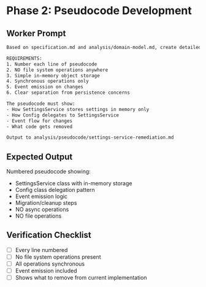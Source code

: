 # Phase 2: Pseudocode Development

## Worker Prompt

```bash
Based on specification.md and analysis/domain-model.md, create detailed pseudocode for the remediated SettingsService.

REQUIREMENTS:
1. Number each line of pseudocode
2. NO file system operations anywhere
3. Simple in-memory object storage
4. Synchronous operations only
5. Event emission on changes
6. Clear separation from persistence concerns

The pseudocode must show:
- How SettingsService stores settings in memory only
- How Config delegates to SettingsService
- Event flow for changes
- What code gets removed

Output to analysis/pseudocode/settings-service-remediation.md
```

## Expected Output

Numbered pseudocode showing:
- SettingsService class with in-memory storage
- Config class delegation pattern
- Event emission logic
- Migration/cleanup steps
- NO async operations
- NO file operations

## Verification Checklist

- [ ] Every line numbered
- [ ] No file system operations present
- [ ] All operations synchronous
- [ ] Event emission included
- [ ] Shows what to remove from current implementation